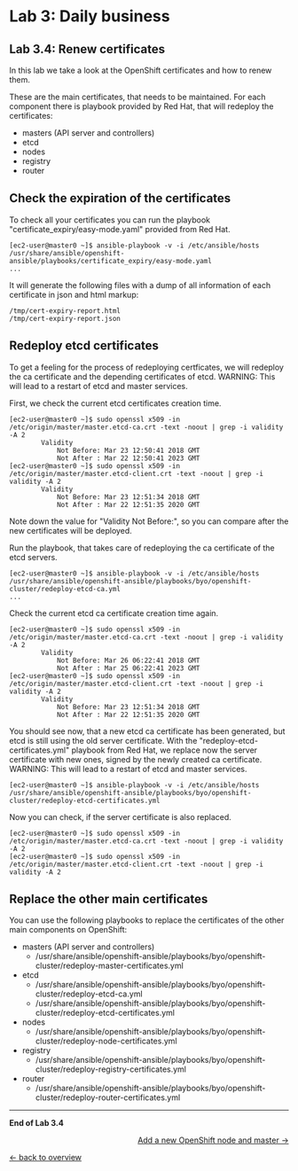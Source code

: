 Lab 3: Daily business
============

Lab 3.4: Renew certificates
-------------
In this lab we take a look at the OpenShift certificates and how to renew them.

These are the main certificates, that needs to be maintained. For each component there is playbook provided by Red Hat, that will redeploy the certificates:
-    masters (API server and controllers)
-    etcd  
-    nodes
-    registry
-    router

## Check the expiration of the certificates
To check all your certificates you can run the playbook "certificate_expiry/easy-mode.yaml" provided from Red Hat.
```
[ec2-user@master0 ~]$ ansible-playbook -v -i /etc/ansible/hosts /usr/share/ansible/openshift-ansible/playbooks/certificate_expiry/easy-mode.yaml
...
```
It will generate the following files with a dump of all information of each certificate in json and html markup:
```
/tmp/cert-expiry-report.html
/tmp/cert-expiry-report.json
```

## Redeploy etcd certificates
To get a feeling for the process of redeploying certficates, we will redeploy the ca certificate and the depending certificates of etcd.
WARNING: This will lead to a restart of etcd and master services.

First, we check the current etcd certificates creation time.
```
[ec2-user@master0 ~]$ sudo openssl x509 -in /etc/origin/master/master.etcd-ca.crt -text -noout | grep -i validity -A 2
        Validity
            Not Before: Mar 23 12:50:41 2018 GMT
            Not After : Mar 22 12:50:41 2023 GMT
[ec2-user@master0 ~]$ sudo openssl x509 -in /etc/origin/master/master.etcd-client.crt -text -noout | grep -i validity -A 2
        Validity
            Not Before: Mar 23 12:51:34 2018 GMT
            Not After : Mar 22 12:51:35 2020 GMT
```
Note down the value for "Validity Not Before:", so you can compare after the new certificates will be deployed.

Run the playbook, that takes care of redeploying the ca certificate of the etcd servers.
```
[ec2-user@master0 ~]$ ansible-playbook -v -i /etc/ansible/hosts /usr/share/ansible/openshift-ansible/playbooks/byo/openshift-cluster/redeploy-etcd-ca.yml
...
```

Check the current etcd ca certificate creation time again.
```
[ec2-user@master0 ~]$ sudo openssl x509 -in /etc/origin/master/master.etcd-ca.crt -text -noout | grep -i validity -A 2
        Validity
            Not Before: Mar 26 06:22:41 2018 GMT
            Not After : Mar 25 06:22:41 2023 GMT
[ec2-user@master0 ~]$ sudo openssl x509 -in /etc/origin/master/master.etcd-client.crt -text -noout | grep -i validity -A 2
        Validity
            Not Before: Mar 23 12:51:34 2018 GMT
            Not After : Mar 22 12:51:35 2020 GMT
```

You should see now, that a new etcd ca certificate has been generated, but etcd is still using the old server certificate. With the "redeploy-etcd-certificates.yml" playbook from Red Hat, we replace now the server certificate with new ones, signed by the newly created ca certificate.
WARNING: This will lead to a restart of etcd and master services.
```
[ec2-user@master0 ~]$ ansible-playbook -v -i /etc/ansible/hosts /usr/share/ansible/openshift-ansible/playbooks/byo/openshift-cluster/redeploy-etcd-certificates.yml
```

Now you can check, if the server certificate is also replaced.
```
[ec2-user@master0 ~]$ sudo openssl x509 -in /etc/origin/master/master.etcd-ca.crt -text -noout | grep -i validity -A 2
[ec2-user@master0 ~]$ sudo openssl x509 -in /etc/origin/master/master.etcd-client.crt -text -noout | grep -i validity -A 2
```

## Replace the other main certificates
You can use the following playbooks to replace the certificates of the other main components on OpenShift:
-    masters (API server and controllers)
     -    /usr/share/ansible/openshift-ansible/playbooks/byo/openshift-cluster/redeploy-master-certificates.yml
-    etcd
     -    /usr/share/ansible/openshift-ansible/playbooks/byo/openshift-cluster/redeploy-etcd-ca.yml
     -    /usr/share/ansible/openshift-ansible/playbooks/byo/openshift-cluster/redeploy-etcd-certificates.yml
-    nodes
     -    /usr/share/ansible/openshift-ansible/playbooks/byo/openshift-cluster/redeploy-node-certificates.yml
-    registry
     -    /usr/share/ansible/openshift-ansible/playbooks/byo/openshift-cluster/redeploy-registry-certificates.yml
-    router
     -    /usr/share/ansible/openshift-ansible/playbooks/byo/openshift-cluster/redeploy-router-certificates.yml

---

**End of Lab 3.4**

<p width="100px" align="right"><a href="35_add_new_node_and_master.md">Add a new OpenShift node and master →</a></p>

[← back to overview](../README.md)
